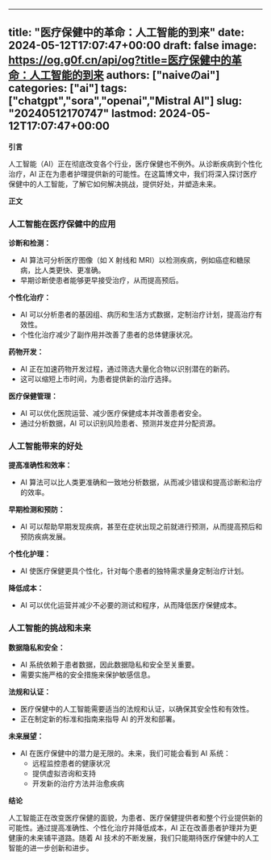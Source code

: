 
---
title: "医疗保健中的革命：人工智能的到来"
date: 2024-05-12T17:07:47+00:00
draft: false
image: https://og.g0f.cn/api/og?title=医疗保健中的革命：人工智能的到来
authors: ["naiveのai"]
categories: ["ai"]
tags: ["chatgpt","sora","openai","Mistral AI"]
slug: "20240512170747"
lastmod: 2024-05-12T17:07:47+00:00
---
**引言**

人工智能（AI）正在彻底改变各个行业，医疗保健也不例外。从诊断疾病到个性化治疗，AI 正在为患者护理提供新的可能性。在这篇博文中，我们将深入探讨医疗保健中的人工智能，了解它如何解决挑战，提供好处，并塑造未来。

**正文**

### 人工智能在医疗保健中的应用

**诊断和检测：**
* AI 算法可分析医疗图像（如 X 射线和 MRI）以检测疾病，例如癌症和糖尿病，比人类更快、更准确。
* 早期诊断使患者能够更早接受治疗，从而提高预后。

**个性化治疗：**
* AI 可以分析患者的基因组、病历和生活方式数据，定制治疗计划，提高治疗有效性。
* 个性化治疗减少了副作用并改善了患者的总体健康状况。

**药物开发：**
* AI 正在加速药物开发过程，通过筛选大量化合物以识别潜在的新药。
* 这可以缩短上市时间，为患者提供新的治疗选择。

**医疗保健管理：**
* AI 可以优化医院运营、减少医疗保健成本并改善患者安全。
* 通过分析数据，AI 可以识别风险患者、预测并发症并分配资源。

### 人工智能带来的好处

**提高准确性和效率：**
* AI 算法可以比人类更准确和一致地分析数据，从而减少错误和提高诊断和治疗的效率。

**早期检测和预防：**
* AI 可以帮助早期发现疾病，甚至在症状出现之前就进行预测，从而提高预后和预防疾病发展。

**个性化护理：**
* AI 使医疗保健更具个性化，针对每个患者的独特需求量身定制治疗计划。

**降低成本：**
* AI 可以优化运营并减少不必要的测试和程序，从而降低医疗保健成本。

### 人工智能的挑战和未来

**数据隐私和安全：**
* AI 系统依赖于患者数据，因此数据隐私和安全至关重要。
* 需要实施严格的安全措施来保护敏感信息。

**法规和认证：**
* 医疗保健中的人工智能需要适当的法规和认证，以确保其安全性和有效性。
* 正在制定新的标准和指南来指导 AI 的开发和部署。

**未来展望：**
* AI 在医疗保健中的潜力是无限的。未来，我们可能会看到 AI 系统：
    * 远程监控患者的健康状况
    * 提供虚拟咨询和支持
    * 开发新的治疗方法并治愈疾病

**结论**

人工智能正在改变医疗保健的面貌，为患者、医疗保健提供者和整个行业提供新的可能性。通过提高准确性、个性化治疗并降低成本，AI 正在改善患者护理并为更健康的未来铺平道路。随着 AI 技术的不断发展，我们只能期待医疗保健中的人工智能的进一步创新和进步。